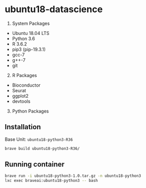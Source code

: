 # ubuntu18-datascience

1. System Packages
* Ubuntu 18.04 LTS
* Python 3.6
* R 3.6.2
* pip3 (pip-19.3.1)
* gcc-7
* g++-7
* git

2. R Packages
* Bioconductor
* Seurat
* ggplot2
* devtools

3. Python Packages



## Installation

Base Unit: `ubuntu18-python3-R36`

``` bash
brave build ubuntu18-python3-R36/
```

## Running container

``` bash
brave run -i ubuntu18-python3-1.0.tar.gz -n ubuntu18-python3
lxc exec braveai:ubuntu18-python3 -- bash
```